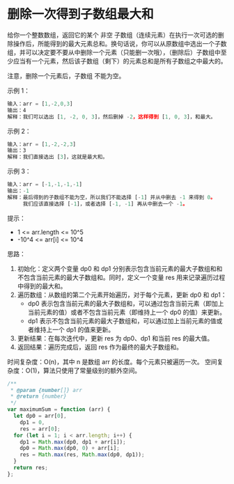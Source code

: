 # 删除一次得到子数组最大和

给你一个整数数组，返回它的某个 非空 子数组（连续元素）在执行一次可选的删除操作后，所能得到的最大元素总和。换句话说，你可以从原数组中选出一个子数组，并可以决定要不要从中删除一个元素（只能删一次哦），（删除后）子数组中至少应当有一个元素，然后该子数组（剩下）的元素总和是所有子数组之中最大的。

注意，删除一个元素后，子数组 不能为空。

示例 1：

```js
输入：arr = [1,-2,0,3]
输出：4
解释：我们可以选出 [1, -2, 0, 3]，然后删掉 -2，这样得到 [1, 0, 3]，和最大。
```

示例 2：

```js
输入：arr = [1,-2,-2,3]
输出：3
解释：我们直接选出 [3]，这就是最大和。
```

示例 3：

```js
输入：arr = [-1,-1,-1,-1]
输出：-1
解释：最后得到的子数组不能为空，所以我们不能选择 [-1] 并从中删去 -1 来得到 0。
     我们应该直接选择 [-1]，或者选择 [-1, -1] 再从中删去一个 -1。
```

提示：

- 1 <= arr.length <= 10^5
- -10^4 <= arr[i] <= 10^4

思路：

1. 初始化：定义两个变量 dp0 和 dp1 分别表示包含当前元素的最大子数组和和不包含当前元素的最大子数组和。同时，定义一个变量 res 用来记录遍历过程中得到的最大和。
2. 遍历数组：从数组的第二个元素开始遍历，对于每个元素，更新 dp0 和 dp1：
   - dp0 表示包含当前元素的最大子数组和，可以通过包含当前元素（即加上当前元素的值）或者不包含当前元素（即维持上一个 dp0 的值）来更新。
   - dp1 表示不包含当前元素的最大子数组和，可以通过加上当前元素的值或者维持上一个 dp1 的值来更新。
3. 更新结果：在每次迭代中，更新 res 为 dp0、dp1 和当前 res 的最大值。
4. 返回结果：遍历完成后，返回 res 作为最终的最大子数组和。

时间复杂度：O(n)，其中 n 是数组 arr 的长度。每个元素只被遍历一次。
空间复杂度：O(1)，算法只使用了常量级别的额外空间。

```js
/**
 * @param {number[]} arr
 * @return {number}
 */
var maximumSum = function (arr) {
  let dp0 = arr[0],
    dp1 = 0,
    res = arr[0];
  for (let i = 1; i < arr.length; i++) {
    dp1 = Math.max(dp0, dp1 + arr[i]);
    dp0 = Math.max(dp0, 0) + arr[i];
    res = Math.max(res, Math.max(dp0, dp1));
  }
  return res;
};
```
